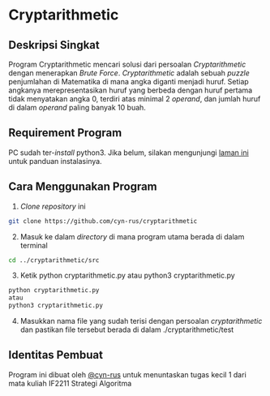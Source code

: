 # Cryptarithmetic

## Deskripsi Singkat
Program Cryptarithmetic mencari solusi dari persoalan *Cryptarithmetic* dengan menerapkan *Brute Force*. *Cryptarithmetic* adalah sebuah *puzzle* penjumlahan di Matematika di mana angka diganti menjadi huruf. Setiap angkanya merepresentasikan huruf yang berbeda dengan huruf pertama tidak menyatakan angka 0, terdiri atas minimal 2 *operand*, dan jumlah huruf di dalam *operand* paling banyak 10 buah.

## Requirement Program
PC sudah ter-*install* python3. Jika belum, silakan mengunjungi [laman ini](https://www.python.org/downloads/) untuk panduan instalasinya.

## Cara Menggunakan Program
1. *Clone repository* ini
```sh
git clone https://github.com/cyn-rus/cryptarithmetic
```
2. Masuk ke dalam *directory* di mana program utama berada di dalam terminal
```sh
cd ../cryptarithmetic/src
```
3. Ketik python cryptarithmetic.py atau python3 cryptarithmetic.py
```sh
python cryptarithmetic.py
atau
python3 cryptarithmetic.py
```
4. Masukkan nama file yang sudah terisi dengan persoalan *cryptarithmetic* dan pastikan file tersebut berada di dalam ./cryptarithmetic/test

## Identitas Pembuat
Program ini dibuat oleh [@cyn-rus](https://github.com/cyn-rus) untuk menuntaskan tugas kecil 1 dari mata kuliah IF2211 Strategi Algoritma
